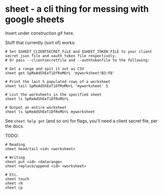 # sheet - a cli thing for messing with google sheets


Insert under construction gif here.

Stuff that currently (sort of) works:

```
# Set $SHEET_CLIENTSECRET_FiLE and $SHEET_TOKEN_FILE to your client secret json file and oauth token file respectively.
# Or pass --clientsecretfile and --authtokenfile to the following:

# Get a range and spit it out as CSV
sheet get SpReAdShEeTiDfRoMUrL 'myworksheet!B3:F8'

# Print the last 5 populated rows of a worksheet
sheet tail SpReAdShEeTiDfRoMUrL 'myworksheet' 5

# List the worksheets in the specified sheet
sheet ls SpReAdShEeTiDfRoMUrL 

# Output an entire worksheet
sheet ls SpReAdShEeTiDfRoMUrL myworksheet
```

See `sheet help get` (and so on) for flags, you'll need a client secret file, per the docs.

TODO:

```
# Reading
sheet head/tail <id> <worksheet>

# Writing
sheet put <id> <datarange>
sheet replace/append <id> <worksheet>

# Etc.
sheet touch
sheet rm
sheet cp
```